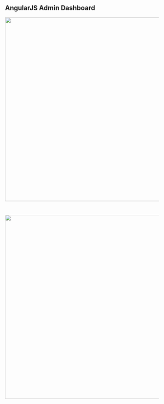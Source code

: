 <h2>AngularJS Admin Dashboard</h2>
<p align="center">

<img  src="/screen_record_4.gif?raw=true" width="600px">
</p>
<br />
<p align="center">
<img  src="/screen_record_3.gif?raw=true" width="600px">

</p>
